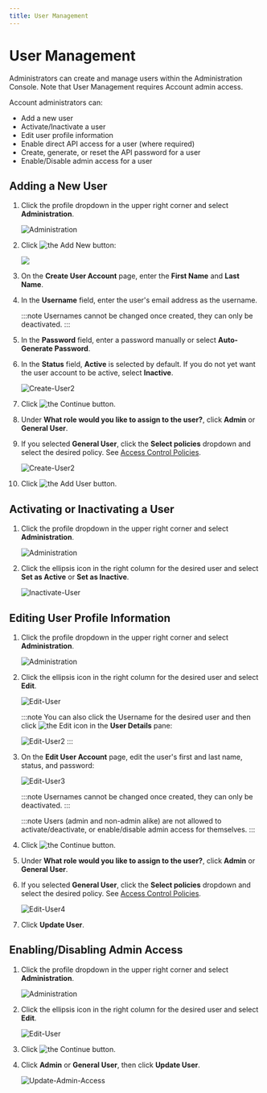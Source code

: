 ```yaml
---
title: User Management
---
```


# User Management

Administrators can create and manage users within the Administration Console. Note that User Management requires Account admin access.

Account administrators can:

* Add a new user
* Activate/Inactivate a user
* Edit user profile information
* Enable direct API access for a user (where required)
* Create, generate, or reset the API password for a user
* Enable/Disable admin access for a user

## Adding a New User

1. Click the profile dropdown in the upper right corner and select **Administration**.

   ![Administration](/img/Administration.png)

2. Click <img src="/img/icons/Add-New-User.png" className="icon" alt="the Add New button"/>:

   ![](/img/Add-New-User.png)
4. On the **Create User Account** page, enter the **First Name** and **Last Name**.
5. In the **Username** field, enter the user's email address as the username.
   
   :::note
   Usernames cannot be changed once created, they can only be deactivated.
   :::

6. In the **Password** field, enter a password manually or select **Auto-Generate Password**.
7. In the **Status** field, **Active** is selected by default. If you do not yet want the user account to be active, select **Inactive**.

   ![Create-User2](/img/Create-User1.png)

8. Click <img src="/img/icons/Continue-Button2.png" className="icon" alt="the Continue button"/>.
9. Under **What role would you like to assign to the user?**, click **Admin** or **General User**.
10. If you selected **General User**, click the **Select policies** dropdown and select the desired policy. See [Access Control Policies](./access-control-polices).

    ![Create-User2](/img/Create-User2.png)
   
11. Click <img src="/img/icons/Add-User-Button.png" className="icon" alt="the Add User button"/>.

## Activating or Inactivating a User

1. Click the profile dropdown in the upper right corner and select **Administration**.

   ![Administration](/img/Administration.png)

2. Click the ellipsis icon in the right column for the desired user and select **Set as Active** or **Set as Inactive**.
   
   ![Inactivate-User](/img/Inactivate-User.png)

## Editing User Profile Information

1. Click the profile dropdown in the upper right corner and select **Administration**.

   ![Administration](/img/Administration.png)

2. Click the ellipsis icon in the right column for the desired user and select **Edit**.
   
   ![Edit-User](/img/Edit-User-Dropdown.png)

   :::note
      You can also click the Username for the desired user and then click <img src="/img/icons/edit-icon.png" className="icon" alt="the Edit icon"/> in the **User Details** pane:

      ![Edit-User2](/img/Edit-User2.png)
   :::

3. On the **Edit User Account** page, edit the user's first and last name, status, and password:

   ![Edit-User3](/img/Edit-User3.png)

   :::note
      Usernames cannot be changed once created, they can only be deactivated.
   :::

   :::note
   Users (admin and non-admin alike) are not allowed to activate/deactivate, or enable/disable admin access for themselves.
   :::

4. Click <img src="/img/icons/Continue-Button2.png" className="icon" alt="the Continue button"/>.
5. Under **What role would you like to assign to the user?**, click **Admin** or **General User**.
6. If you selected **General User**, click the **Select policies** dropdown and select the desired policy. See [Access Control Policies](./access-control-polices).

   ![Edit-User4](/img/Edit-User4.png)
   
7.  Click **Update User**.

## Enabling/Disabling Admin Access

1. Click the profile dropdown in the upper right corner and select **Administration**.

   ![Administration](/img/Administration.png)

2. Click the ellipsis icon in the right column for the desired user and select **Edit**.
   
   ![Edit-User](/img/Edit-User-Dropdown.png)

3. Click <img src="/img/icons/Continue-Button2.png" className="icon" alt="the Continue button"/>.
4. Click **Admin** or **General User**, then click **Update User**.

   ![Update-Admin-Access](/img/Update-Admin-Access.png)
